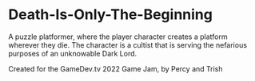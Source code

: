 # Death-Is-Only-The-Beginning
A puzzle platformer, where the player character creates a platform wherever they die. The character is a cultist that is serving the nefarious purposes of an unknowable Dark Lord. 

Created for the GameDev.tv 2022 Game Jam, by Percy and Trish
